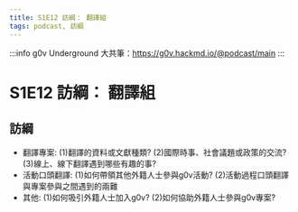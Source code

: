 ```yaml
---
title: S1E12 訪綱： 翻譯組
tags: podcast, 訪綱
---
```

:::info
g0v Underground 大共筆：https://g0v.hackmd.io/@podcast/main
:::

# S1E12 訪綱： 翻譯組

## 訪綱
- 翻譯專案:
  (1)翻譯的資料或文獻種類?
  (2)國際時事、社會議題或政策的交流?
  (3)線上、線下翻譯遇到哪些有趣的事?
- 活動口頭翻譯:
  (1)如何帶領其他外籍人士參與g0v活動?
  (2)活動過程口頭翻譯與專案參與之間遇到的兩難
- 其他:
  (1)如何吸引外籍人士加入g0v?
  (2)如何協助外籍人士參與g0v專案?